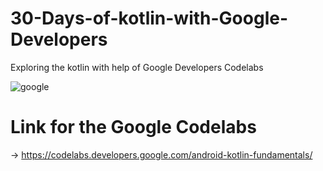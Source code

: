 # 30-Days-of-kotlin-with-Google-Developers
Exploring the kotlin with help of Google Developers Codelabs


![google](https://user-images.githubusercontent.com/56548231/83285542-03743780-a1fc-11ea-888e-3576ba14a120.jpg)

# Link for the Google Codelabs 
-> https://codelabs.developers.google.com/android-kotlin-fundamentals/
